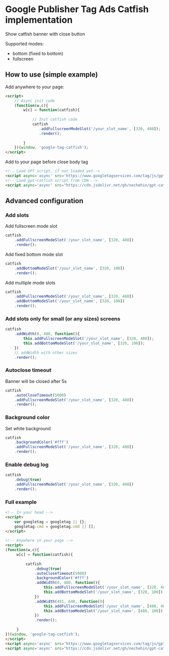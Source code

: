 # Google Publisher Tag Ads Catfish implementation

Show catfish banner with close button

Supported modes:
- bottom (fixed to bottom)
- fullscreen

 ## How to use (simple example)
 
 Add anywhere to your page:
 
 ```html
 <script>
     // Async init code
     (function(w,c){
         w[c] = function(catfish){
             
             // Init catfish code
             catfish
                .addFullscreenModeSlot('/your_slot_name', [320, 480]);
                .render();
                
         }
     })(window, 'google-tag-catfish');
 </script>
  ```
  
Add to your page before close body tag
   
```html
<!-- Load GPT script, if not loaded yet-->
<script async='async' src='https://www.googletagservices.com/tag/js/gpt.js'></script>
<!-- Load gpt-catfish script from CDN -->
<script async='async' src="https://cdn.jsdelivr.net/gh/nechehin/gpt-catfish@0.0.2/googletag-catfish.min.js"></script>
```
   
## Advanced configuration
   
### Add slots
   
Add fullscreen mode slot
```js
catfish
    .addFullscreenModeSlot('/your_slot_name', [320, 480])
    .render();
```

Add fixed bottom mode slot
```js
catfish
    .addBottomModeSlot('/your_slot_name', [320, 100])
    .render();
```
   
Add multiple mode slots
```js
catfish
    .addFullscreenModeSlot('/your_slot_name', [320, 480])
    .addBottomModeSlot('/your_slot_name', [320, 100])
    .render();
```   

### Add slots only for small (or any sizes) screens

```js
catfish
    .addWidth(0, 480, function(){
        this.addFullscreenModeSlot('/your_slot_name', [320, 480]);
        this.addBottomModeSlot('/your_slot_name', [320, 100]);
    })
    // addWidth with other sizes
    .render();
```   

### Autoclose timeout

Banner will be closed after 5s

```js
catfish
    .autoCloseTimeout(5000)
    .addFullscreenModeSlot('/your_slot_name', [320, 480])
    .render();
```

### Background color

Set white background

```js
catfish
    .backgroundColor('#fff')
    .addFullscreenModeSlot('/your_slot_name', [320, 480])
    .render();
```

### Enable debug log

```js
catfish
    .debug(true)
    .addFullscreenModeSlot('/your_slot_name', [320, 480])
    .render();
```

### Full example

```html
<!-- In your head -->
<script>
    var googletag = googletag || {};
    googletag.cmd = googletag.cmd || [];
</script>
        
<!-- Anywhere in your page -->        
<script>
(function(w,c){
     w[c] = function(catfish){
         
         catfish
             .debug(true)
             .autoCloseTimeout(5000)
             .backgroundColor('#fff')
             .addWidth(0, 480, function(){
                 this.addFullscreenModeSlot('/your_slot_name', [320, 480]);
                 this.addBottomModeSlot('/your_slot_name', [320, 100]);
             })
             .addWidth(481, 640, function(){
                 this.addFullscreenModeSlot('/your_slot_name', [480, 480]);
                 this.addBottomModeSlot('/your_slot_name', [480, 100]);
             })
             .render();
            
     }
})(window, 'google-tag-catfish');
</script>   
<script async='async' src='https://www.googletagservices.com/tag/js/gpt.js'></script>
<script async='async' src="https://cdn.jsdelivr.net/gh/nechehin/gpt-catfish@0.0.2/googletag-catfish.min.js"></script>
```  